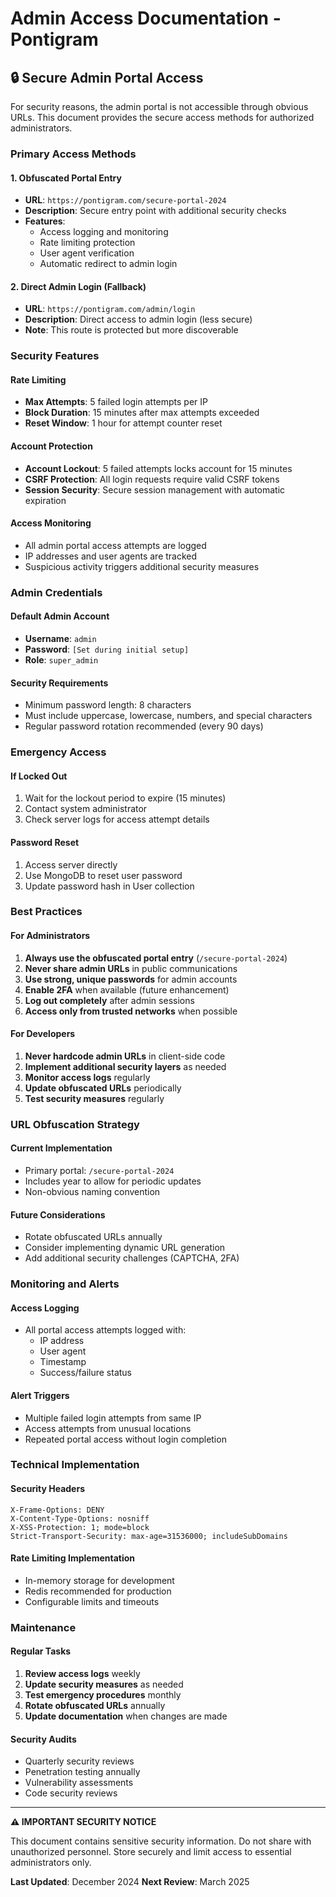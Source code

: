 # Admin Access Documentation - Pontigram

## 🔒 Secure Admin Portal Access

For security reasons, the admin portal is not accessible through obvious URLs. This document provides the secure access methods for authorized administrators.

### Primary Access Methods

#### 1. Obfuscated Portal Entry
- **URL**: `https://pontigram.com/secure-portal-2024`
- **Description**: Secure entry point with additional security checks
- **Features**:
  - Access logging and monitoring
  - Rate limiting protection
  - User agent verification
  - Automatic redirect to admin login

#### 2. Direct Admin Login (Fallback)
- **URL**: `https://pontigram.com/admin/login`
- **Description**: Direct access to admin login (less secure)
- **Note**: This route is protected but more discoverable

### Security Features

#### Rate Limiting
- **Max Attempts**: 5 failed login attempts per IP
- **Block Duration**: 15 minutes after max attempts exceeded
- **Reset Window**: 1 hour for attempt counter reset

#### Account Protection
- **Account Lockout**: 5 failed attempts locks account for 15 minutes
- **CSRF Protection**: All login requests require valid CSRF tokens
- **Session Security**: Secure session management with automatic expiration

#### Access Monitoring
- All admin portal access attempts are logged
- IP addresses and user agents are tracked
- Suspicious activity triggers additional security measures

### Admin Credentials

#### Default Admin Account
- **Username**: `admin`
- **Password**: `[Set during initial setup]`
- **Role**: `super_admin`

#### Security Requirements
- Minimum password length: 8 characters
- Must include uppercase, lowercase, numbers, and special characters
- Regular password rotation recommended (every 90 days)

### Emergency Access

#### If Locked Out
1. Wait for the lockout period to expire (15 minutes)
2. Contact system administrator
3. Check server logs for access attempt details

#### Password Reset
1. Access server directly
2. Use MongoDB to reset user password
3. Update password hash in User collection

### Best Practices

#### For Administrators
1. **Always use the obfuscated portal entry** (`/secure-portal-2024`)
2. **Never share admin URLs** in public communications
3. **Use strong, unique passwords** for admin accounts
4. **Enable 2FA** when available (future enhancement)
5. **Log out completely** after admin sessions
6. **Access only from trusted networks** when possible

#### For Developers
1. **Never hardcode admin URLs** in client-side code
2. **Implement additional security layers** as needed
3. **Monitor access logs** regularly
4. **Update obfuscated URLs** periodically
5. **Test security measures** regularly

### URL Obfuscation Strategy

#### Current Implementation
- Primary portal: `/secure-portal-2024`
- Includes year to allow for periodic updates
- Non-obvious naming convention

#### Future Considerations
- Rotate obfuscated URLs annually
- Consider implementing dynamic URL generation
- Add additional security challenges (CAPTCHA, 2FA)

### Monitoring and Alerts

#### Access Logging
- All portal access attempts logged with:
  - IP address
  - User agent
  - Timestamp
  - Success/failure status

#### Alert Triggers
- Multiple failed login attempts from same IP
- Access attempts from unusual locations
- Repeated portal access without login completion

### Technical Implementation

#### Security Headers
```
X-Frame-Options: DENY
X-Content-Type-Options: nosniff
X-XSS-Protection: 1; mode=block
Strict-Transport-Security: max-age=31536000; includeSubDomains
```

#### Rate Limiting Implementation
- In-memory storage for development
- Redis recommended for production
- Configurable limits and timeouts

### Maintenance

#### Regular Tasks
1. **Review access logs** weekly
2. **Update security measures** as needed
3. **Test emergency procedures** monthly
4. **Rotate obfuscated URLs** annually
5. **Update documentation** when changes are made

#### Security Audits
- Quarterly security reviews
- Penetration testing annually
- Vulnerability assessments
- Code security reviews

---

**⚠️ IMPORTANT SECURITY NOTICE**

This document contains sensitive security information. Do not share with unauthorized personnel. Store securely and limit access to essential administrators only.

**Last Updated**: December 2024
**Next Review**: March 2025
